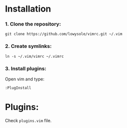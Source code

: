 # Installation

### 1. Clone the repository:

``
git clone https://github.com/lowysole/vimrc.git ~/.vim
``

### 2. Create symlinks:

``
ln -s ~/.vim/vimrc ~/.vimrc
``

### 3. Install plugins:

Open vim and type:

``
:PlugInstall
``

# Plugins:

Check `plugins.vim` file.
